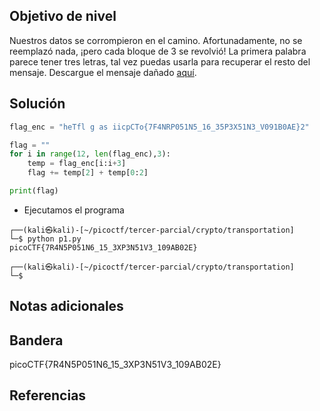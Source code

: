 ## Objetivo de nivel
Nuestros datos se corrompieron en el camino. Afortunadamente, no se reemplazó nada, ¡pero cada bloque de 3 se revolvió! La primera palabra parece tener tres letras, tal vez puedas usarla para recuperar el resto del mensaje. Descargue el mensaje dañado [aquí](https://artifacts.picoctf.net/c/192/message.txt).

## Solución
``` python
flag_enc = "heTfl g as iicpCTo{7F4NRP051N5_16_35P3X51N3_V091B0AE}2"

flag = ""
for i in range(12, len(flag_enc),3):
    temp = flag_enc[i:i+3]
    flag += temp[2] + temp[0:2]

print(flag)
```
- Ejecutamos el programa
``` shell
┌──(kali㉿kali)-[~/picoctf/tercer-parcial/crypto/transportation]
└─$ python p1.py
picoCTF{7R4N5P051N6_15_3XP3N51V3_109AB02E}
                                                                                                                                                                       
┌──(kali㉿kali)-[~/picoctf/tercer-parcial/crypto/transportation]
└─$ 
```

## Notas adicionales


## Bandera
picoCTF{7R4N5P051N6_15_3XP3N51V3_109AB02E}

## Referencias

